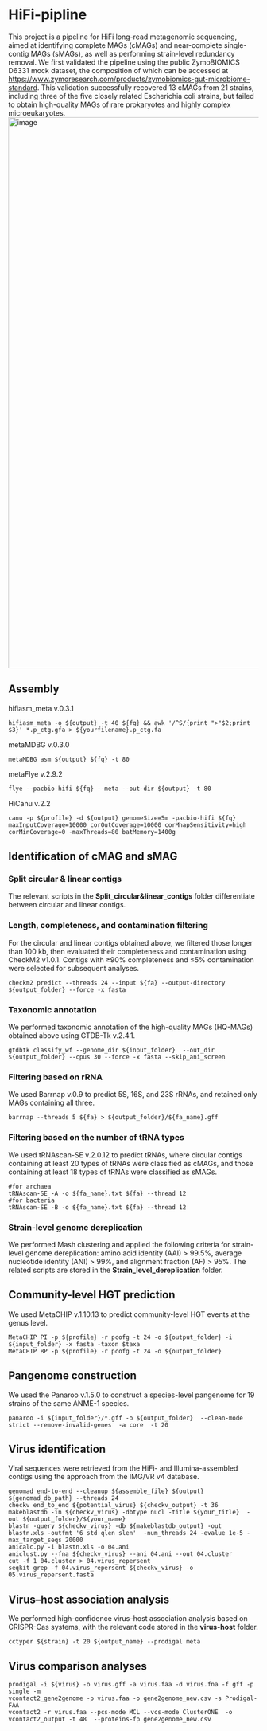 # HiFi-pipline
This project is a pipeline for HiFi long-read metagenomic sequencing, aimed at identifying complete MAGs (cMAGs) and near-complete single-contig MAGs (sMAGs), as well as performing strain-level redundancy removal.
We first validated the pipeline using the public ZymoBIOMICS D6331 mock dataset, the composition of which can be accessed at https://www.zymoresearch.com/products/zymobiomics-gut-microbiome-standard. This validation successfully recovered 13 cMAGs from 21 strains, including three of the five closely related Escherichia coli strains, but failed to obtain high-quality MAGs of rare prokaryotes and highly complex microeukaryotes.
<img width="993" height="1107" alt="image" src="https://github.com/user-attachments/assets/9cfb8869-5c8b-46a0-b801-12bf01ac5e27" />
## Assembly
hifiasm_meta v.0.3.1 <br>
```shell
hifiasm_meta -o ${output} -t 40 ${fq} && awk '/^S/{print ">"$2;print $3}' *.p_ctg.gfa > ${yourfilename}.p_ctg.fa
```
metaMDBG v.0.3.0 <br>
```shell
metaMDBG asm ${output} ${fq} -t 80
```
metaFlye v.2.9.2 <br>
```shell
flye --pacbio-hifi ${fq} --meta --out-dir ${output} -t 80
```
HiCanu v.2.2 <br>
```shell
canu -p ${profile} -d ${output} genomeSize=5m -pacbio-hifi ${fq} maxInputCoverage=10000 corOutCoverage=10000 corMhapSensitivity=high corMinCoverage=0 -maxThreads=80 batMemory=1400g
```
## Identification of cMAG and sMAG
### Split circular & linear contigs
The relevant scripts in the **Split_circular&linear_contigs** folder differentiate between circular and linear contigs.
### Length, completeness, and contamination filtering
For the circular and linear contigs obtained above, we filtered those longer than 100 kb, then evaluated their completeness and contamination using CheckM2 v1.0.1. Contigs with ≥90% completeness and ≤5% contamination were selected for subsequent analyses. <br>
```shell
checkm2 predict --threads 24 --input ${fa} --output-directory ${output_folder} --force -x fasta
```
### Taxonomic annotation
We performed taxonomic annotation of the high-quality MAGs (HQ-MAGs) obtained above using GTDB-Tk v.2.4.1. <br>
```shell
gtdbtk classify_wf --genome_dir ${input_folder}  --out_dir ${output_folder} --cpus 30 --force -x fasta --skip_ani_screen
```
### Filtering based on rRNA
We used Barrnap v.0.9 to predict 5S, 16S, and 23S rRNAs, and retained only MAGs containing all three. <br>
```shell
barrnap --threads 5 ${fa} > ${output_folder}/${fa_name}.gff
```
### Filtering based on the number of tRNA types
We used tRNAscan-SE v.2.0.12 to predict tRNAs, where circular contigs containing at least 20 types of tRNAs were classified as cMAGs, and those containing at least 18 types of tRNAs were classified as sMAGs. <br>
```shell
#for archaea
tRNAscan-SE -A -o ${fa_name}.txt ${fa} --thread 12
#for bacteria
tRNAscan-SE -B -o ${fa_name}.txt ${fa} --thread 12
```
### Strain-level genome dereplication
We performed Mash clustering and applied the following criteria for strain-level genome dereplication: amino acid identity (AAI) > 99.5%, average nucleotide identity (ANI) > 99%, and alignment fraction (AF) > 95%. The related scripts are stored in the **Strain_level_dereplication** folder.
## Community-level HGT prediction
We used MetaCHIP v.1.10.13 to predict community-level HGT events at the genus level. <br>
```shell
MetaCHIP PI -p ${profile} -r pcofg -t 24 -o ${output_folder} -i ${input_folder} -x fasta -taxon $taxa
MetaCHIP BP -p ${profile} -r pcofg -t 24 -o ${output_folder}
```
## Pangenome construction
We used the Panaroo v.1.5.0 to construct a species-level pangenome for 19 strains of the same ANME-1 species. <br>
```shell
panaroo -i ${input_folder}/*.gff -o ${output_folder}  --clean-mode strict --remove-invalid-genes  -a core  -t 20
```
## Virus identification
Viral sequences were retrieved from the HiFi- and Illumina-assembled contigs using the approach from the IMG/VR v4 database.  <br>
```shell
genomad end-to-end --cleanup ${assemble_file} ${output} ${genomad_db_path} --threads 24
checkv end_to_end ${potential_virus} ${checkv_output} -t 36
makeblastdb -in ${checkv_virus} -dbtype nucl -title ${your_title}  -out ${output_folder}/${your_name}
blastn -query ${checkv_virus} -db ${makeblastdb_output} -out blastn.xls -outfmt '6 std qlen slen'  -num_threads 24 -evalue 1e-5 -max_target_seqs 20000
anicalc.py -i blastn.xls -o 04.ani
aniclust.py --fna ${checkv_virus} --ani 04.ani --out 04.cluster
cut -f 1 04.cluster > 04.virus_repersent
seqkit grep -f 04.virus_repersent ${checkv_virus} -o 05.virus_repersent.fasta
```
## Virus–host association analysis
We performed high-confidence virus–host association analysis based on CRISPR-Cas systems, with the relevant code stored in the **virus-host** folder.
```shell
cctyper ${strain} -t 20 ${output_name} --prodigal meta
```
## Virus comparison analyses
```shell
prodigal -i ${virus} -o virus.gff -a virus.faa -d virus.fna -f gff -p single -m
vcontact2_gene2genome -p virus.faa -o gene2genome_new.csv -s Prodigal-FAA
vcontact2 -r virus.faa --pcs-mode MCL --vcs-mode ClusterONE  -o vcontact2_output -t 48  --proteins-fp gene2genome_new.csv
```
